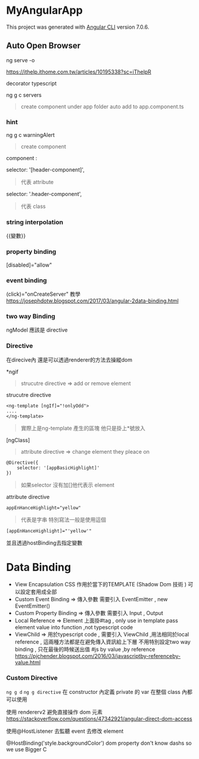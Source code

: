 # MyAngularApp

This project was generated with [Angular CLI](https://github.com/angular/angular-cli) version 7.0.6.

## Auto Open Browser

ng serve -o

https://ithelp.ithome.com.tw/articles/10195338?sc=iThelpR

decorator typescript

ng g c servers

> create component under app folder
> auto add to app.component.ts

### hint

ng g c warningAlert

> create component

component :

selector: '[header-component]',

> 代表 attribute <div header-component> </div>

selector: '.header-component',

> 代表 class

### string interpolation

{{變數}}

### property binding

[disabled]="allow"

### event binding

(click)="onCreateServer"
教學
https://josephdotw.blogspot.com/2017/03/angular-2data-binding.html

### two way Binding

ngModel 應該是 directive

### Directive

在direcive內 還是可以透過renderer的方法去操縱dom

\*ngif

> strucutre directive => add or remove element

strucutre directive
```
<ng-template [ngIf]="!onlyOdd">
....
</ng-template>
```
>實際上是ng-template 產生的區塊 他只是掛上*號放入


[ngClass]
> attribute directive => change element they pleace on
```
@Directive({
    selector: '[appBasicHighlight]'
})
```
>如果selector 沒有加[]他代表示 element

attribute directive
```
appEnHanceHighlight="yellow" 
```
>代表是字串 特別寫法一般是使用這個

```
[appEnHanceHighlight]="'yellow'"
```
並且透過hostBinding去指定變數


# Data Binding
* View Encapsulation CSS 作用於當下的TEMPLATE (Shadow Dom 技術 )  可以設定套用成全部
* Custom Event Binding => 傳入參數 需要引入 EventEmitter , new EventEmitter<Recipe>()
* Custom Property Binding => 傳入參數 需要引入 Input , Output 
* Local Reference => Element 上面掛#tag , only use in template pass element value into function ,not typescript code
* ViewChild => 用於typescript code , 需要引入 ViewChild ,用法相同於local reference , 這兩種方法都是在避免傳入資訊給上下層 不用特別設定two way binding , 只在最後的時候送出值
#js by value ,by reference
https://pjchender.blogspot.com/2016/03/javascriptby-referenceby-value.html

### Custom Directive

`ng g d`
`ng g directive`
在 constructor 內定義 private 的 var 在整個 class 內都可以使用

使用 rendererv2 避免直接操作 dom 元素
https://stackoverflow.com/questions/47342921/angular-direct-dom-access

使用@HostListener 去監聽 event 去修改 element

@HostBinding('style.backgroundColor') dom property don't know dashs so we use Bigger C
